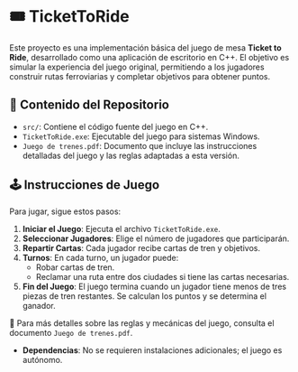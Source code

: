 # 🎟️ TicketToRide

Este proyecto es una implementación básica del juego de mesa **Ticket to Ride**, desarrollado como una aplicación de escritorio en C++. El objetivo es simular la experiencia del juego original, permitiendo a los jugadores construir rutas ferroviarias y completar objetivos para obtener puntos.

## 📁 Contenido del Repositorio

- `src/`: Contiene el código fuente del juego en C++.
- `TicketToRide.exe`: Ejecutable del juego para sistemas Windows.
- `Juego de trenes.pdf`: Documento que incluye las instrucciones detalladas del juego y las reglas adaptadas a esta versión.

## 🕹️ Instrucciones de Juego

Para jugar, sigue estos pasos:

1. **Iniciar el Juego**: Ejecuta el archivo `TicketToRide.exe`.
2. **Seleccionar Jugadores**: Elige el número de jugadores que participarán.
3. **Repartir Cartas**: Cada jugador recibe cartas de tren y objetivos.
4. **Turnos**: En cada turno, un jugador puede:
   - Robar cartas de tren.
   - Reclamar una ruta entre dos ciudades si tiene las cartas necesarias.
5. **Fin del Juego**: El juego termina cuando un jugador tiene menos de tres piezas de tren restantes. Se calculan los puntos y se determina el ganador.

📌 Para más detalles sobre las reglas y mecánicas del juego, consulta el documento `Juego de trenes.pdf`.

- **Dependencias**: No se requieren instalaciones adicionales; el juego es autónomo.
